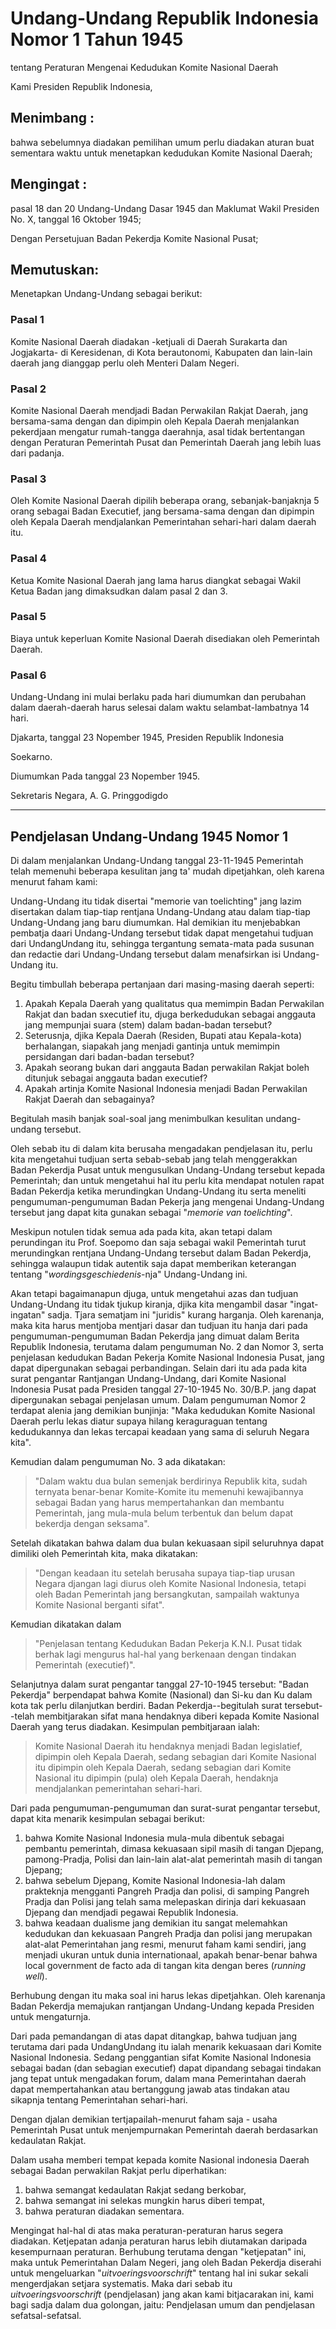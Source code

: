 # Undang-Undang Republik Indonesia Nomor 1 Tahun 1945
  tentang
  Peraturan Mengenai Kedudukan Komite Nasional Daerah

Kami Presiden Republik Indonesia,

## Menimbang :

bahwa sebelumnya diadakan pemilihan umum perlu diadakan aturan buat sementara waktu untuk menetapkan kedudukan Komite Nasional Daerah;

## Mengingat :

pasal 18 dan 20 Undang-Undang Dasar 1945 dan Maklumat Wakil Presiden No. X, tanggal 16 Oktober 1945;

Dengan Persetujuan Badan Pekerdja Komite Nasional Pusat;

## Memutuskan:

Menetapkan Undang-Undang sebagai berikut:

### Pasal 1
Komite Nasional Daerah diadakan -ketjuali di Daerah Surakarta dan Jogjakarta- di Keresidenan, di Kota berautonomi, Kabupaten dan lain-lain daerah jang dianggap perlu oleh Menteri Dalam Negeri.

### Pasal 2

Komite Nasional Daerah mendjadi Badan Perwakilan Rakjat Daerah, jang bersama-sama dengan dan dipimpin oleh Kepala Daerah menjalankan pekerdjaan mengatur rumah-tangga daerahnja, asal tidak bertentangan dengan Peraturan Pemerintah Pusat dan Pemerintah Daerah jang lebih luas dari padanja.

### Pasal 3

Oleh Komite Nasional Daerah dipilih beberapa orang, sebanjak-banjaknja 5 orang sebagai Badan Executief, jang bersama-sama dengan dan dipimpin oleh Kepala Daerah mendjalankan Pemerintahan sehari-hari dalam daerah itu.

### Pasal 4

Ketua Komite Nasional Daerah jang lama harus diangkat sebagai Wakil Ketua Badan jang dimaksudkan dalam pasal 2 dan 3.

### Pasal 5

Biaya untuk keperluan Komite Nasional Daerah disediakan oleh Pemerintah Daerah.

### Pasal 6

Undang-Undang ini mulai berlaku pada hari diumumkan dan perubahan dalam daerah-daerah harus selesai dalam waktu selambat-lambatnya 14 hari.

Djakarta, tanggal 23 Nopember 1945,
Presiden Republik Indonesia

Soekarno.

Diumumkan Pada tanggal 23 Nopember 1945.

Sekretaris Negara,
A. G. Pringgodigdo

---

## Pendjelasan Undang-Undang 1945 Nomor 1

Di dalam menjalankan Undang-Undang tanggal 23-11-1945 Pemerintah telah memenuhi beberapa kesulitan jang ta' mudah dipetjahkan, oleh karena menurut faham kami:

Undang-Undang itu tidak disertai "memorie van toelichting" jang lazim disertakan dalam tiap-tiap rentjana Undang-Undang atau dalam tiap-tiap Undang-Undang jang baru diumumkan. Hal demikian itu menjebabkan pembatja daari Undang-Undang tersebut tidak dapat mengetahui tudjuan dari UndangUndang itu, sehingga tergantung semata-mata pada susunan dan redactie dari Undang-Undang tersebut dalam menafsirkan isi Undang-Undang itu.

Begitu timbullah beberapa pertanjaan dari masing-masing daerah seperti:
1. Apakah Kepala Daerah yang qualitatus qua memimpin Badan Perwakilan Rakjat dan badan sxecutief itu, djuga berkedudukan sebagai anggauta jang mempunjai suara (stem) dalam badan-badan tersebut?
2. Seterusnja, djika Kepala Daerah (Residen, Bupati atau Kepala-kota) berhalangan, siapakah jang menjadi gantinja untuk memimpin persidangan dari badan-badan tersebut?
3. Apakah seorang bukan dari anggauta Badan perwakilan Rakjat boleh ditunjuk sebagai anggauta badan executief?
4. Apakah artinja Komite Nasional Indonesia menjadi Badan Perwakilan Rakjat Daerah dan sebagainya?

Begitulah masih banjak soal-soal jang menimbulkan kesulitan undang-undang tersebut.

Oleh sebab itu di dalam kita berusaha mengadakan pendjelasan itu, perlu kita mengetahui tudjuan serta sebab-sebab jang telah menggerakkan Badan Pekerdja Pusat untuk mengusulkan Undang-Undang tersebut kepada Pemerintah; dan untuk mengetahui hal itu perlu kita mendapat notulen rapat Badan Pekerdja ketika merundingkan Undang-Undang itu serta meneliti pengumuman-pengumuman Badan Pekerja jang mengenai Undang-Undang tersebut jang dapat kita gunakan sebagai "*memorie van toelichting*".

Meskipun notulen tidak semua ada pada kita, akan tetapi dalam perundingan itu Prof. Soepomo dan saja sebagai wakil Pemerintah turut merundingkan rentjana Undang-Undang tersebut dalam Badan Pekerdja, sehingga walaupun tidak autentik saja dapat memberikan keterangan tentang "*wordingsgeschiedenis*-nja" Undang-Undang ini.

Akan tetapi bagaimanapun djuga, untuk mengetahui azas dan tudjuan Undang-Undang itu tidak tjukup kiranja, djika kita mengambil dasar "ingat-ingatan" sadja. Tjara sematjam ini "juridis" kurang harganja. Oleh karenanja, maka kita harus mentjoba mentjari dasar dan tudjuan itu hanja dari pada pengumuman-pengumuman Badan Pekerdja jang dimuat dalam Berita Republik Indonesia, terutama dalam pengumuman No. 2 dan Nomor 3, serta penjelasan kedudukan Badan Pekerja Komite Nasional Indonesia Pusat, jang dapat dipergunakan sebagai perbandingan. Selain dari itu ada pada kita surat pengantar Rantjangan Undang-Undang, dari Komite Nasional Indonesia Pusat pada Presiden tanggal 27-10-1945 No. 30/B.P. jang dapat dipergunakan sebagai penjelasan umum. Dalam pengumuman Nomor 2 terdapat alenia jang demikian bunjinja: "Maka kedudukan Komite Nasional Daerah perlu lekas diatur supaya hilang keraguraguan tentang kedudukannya dan lekas tercapai keadaan yang sama di seluruh Negara kita".

Kemudian dalam pengumuman No. 3 ada dikatakan:
> "Dalam waktu dua bulan semenjak berdirinya Republik kita, sudah ternyata benar-benar Komite-Komite itu memenuhi kewajibannya sebagai Badan yang harus mempertahankan dan membantu Pemerintah, jang mula-mula belum terbentuk dan belum dapat bekerdja dengan seksama".

Setelah dikatakan bahwa dalam dua bulan kekuasaan sipil seluruhnya dapat dimiliki oleh Pemerintah kita, maka dikatakan:
> "Dengan keadaan itu setelah berusaha supaya tiap-tiap urusan Negara djangan lagi diurus oleh Komite Nasional Indonesia, tetapi oleh Badan Pemerintah jang bersangkutan, sampailah waktunya Komite Nasional berganti sifat".

Kemudian dikatakan dalam
> "Penjelasan tentang Kedudukan Badan Pekerja K.N.I. Pusat tidak berhak lagi mengurus hal-hal yang berkenaan dengan tindakan Pemerintah (executief)".

Selanjutnya dalam surat pengantar tanggal 27-10-1945 tersebut: "Badan Pekerdja" berpendapat bahwa Komite (Nasional) dan Si-ku dan Ku dalam kota tak perlu dilanjutkan berdiri.
Badan Pekerdja--begitulah surat tersebut--telah membitjarakan sifat mana hendaknya diberi kepada Komite Nasional Daerah yang terus diadakan. Kesimpulan pembitjaraan ialah:
> Komite Nasional Daerah itu hendaknya menjadi Badan legislatief, dipimpin oleh Kepala Daerah, sedang sebagian dari Komite Nasional itu dipimpin oleh Kepala Daerah, sedang sebagian dari Komite Nasional itu dipimpin (pula) oleh Kepala Daerah, hendaknja mendjalankan pemerintahan sehari-hari.

Dari pada pengumuman-pengumuman dan surat-surat pengantar tersebut, dapat kita menarik kesimpulan sebagai berikut:
1. bahwa Komite Nasional Indonesia mula-mula dibentuk sebagai pembantu pemerintah, dimasa kekuasaan sipil masih di tangan Djepang, pamong-Pradja, Polisi dan lain-lain alat-alat pemerintah masih di tangan Djepang;
2. bahwa sebelum Djepang, Komite Nasional Indonesia-lah dalam prakteknja mengganti Pangreh Pradja dan polisi, di samping Pangreh Pradja dan Polisi jang telah sama melepaskan dirinja dari kekuasaan Djepang dan mendjadi pegawai Republik Indonesia.
3. bahwa keadaan dualisme jang demikian itu sangat melemahkan kedudukan dan kekuasaan Pangreh Pradja dan polisi jang merupakan alat-alat Pemerintahan jang resmi, menurut faham kami sendiri, jang menjadi ukuran untuk dunia internationaal, apakah benar-benar bahwa local government de facto ada di tangan kita dengan beres (*running well*).

Berhubung dengan itu maka soal ini harus lekas dipetjahkan. Oleh karenanja Badan Pekerdja memajukan rantjangan Undang-Undang kepada Presiden untuk mengaturnja.

Dari pada pemandangan di atas dapat ditangkap, bahwa tudjuan jang terutama dari pada UndangUndang itu ialah menarik kekuasaan dari Komite Nasional Indonesia. Sedang penggantian sifat Komite Nasional Indonesia sebagai badan (dan sebagian executief) dapat dipandang sebagai tindakan jang tepat untuk mengadakan forum, dalam mana Pemerintahan daerah dapat mempertahankan atau bertanggung jawab atas tindakan atau sikapnja tentang Pemerintahan sehari-hari.

Dengan djalan demikian tertjapailah-menurut faham saja - usaha Pemerintah Pusat untuk menjempurnakan Pemerintah daerah berdasarkan kedaulatan Rakjat.

Dalam usaha memberi tempat kepada komite Nasional indonesia Daerah sebagai Badan perwakilan Rakjat perlu diperhatikan:
1. bahwa semangat kedaulatan Rakjat sedang berkobar,
2. bahwa semangat ini selekas mungkin harus diberi tempat,
3. bahwa peraturan diadakan sementara.

Mengingat hal-hal di atas maka peraturan-peraturan harus segera diadakan. Ketjepatan adanja peraturan harus lebih diutamakan daripada kesempurnaan peraturan.
Berhubung terutama dengan "ketjepatan" ini, maka untuk Pemerintahan Dalam Negeri, jang oleh Badan Pekerdja diserahi untuk mengeluarkan "*uitvoeringsvoorschrift*" tentang hal ini sukar sekali mengerdjakan setjara systematis.
Maka dari sebab itu *uitvoeringsvoorschrift* (pendjelasan) jang akan kami bitjacarakan ini, kami bagi sadja dalam dua golongan, jaitu:
Pendjelasan umum dan pendjelasan sefatsal-sefatsal.

